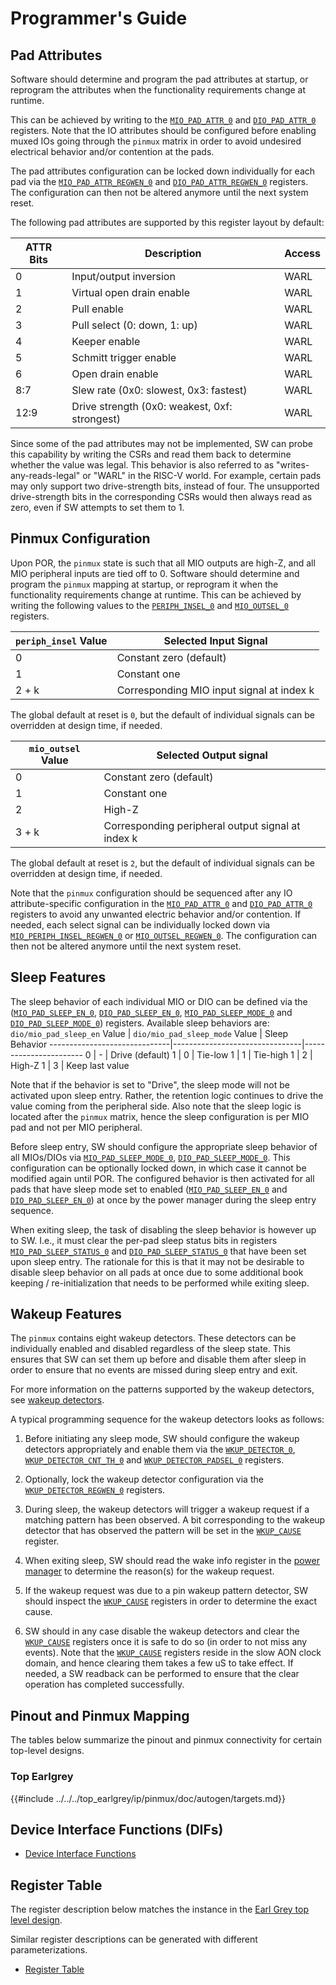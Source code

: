 # Programmer's Guide

## Pad Attributes

Software should determine and program the pad attributes at startup, or reprogram the attributes when the functionality requirements change at runtime.

This can be achieved by writing to the [`MIO_PAD_ATTR_0`](../../../top_earlgrey/ip/pinmux/data/autogen/pinmux.hjson#mio_pad_attr_0) and [`DIO_PAD_ATTR_0`](../../../top_earlgrey/ip/pinmux/data/autogen/pinmux.hjson#dio_pad_attr_0) registers.
Note that the IO attributes should be configured before enabling muxed IOs going through the `pinmux` matrix in order to avoid undesired electrical behavior and/or contention at the pads.

The pad attributes configuration can be locked down individually for each pad via the [`MIO_PAD_ATTR_REGWEN_0`](../../../top_earlgrey/ip/pinmux/data/autogen/pinmux.hjson#mio_pad_attr_regwen_0) and [`DIO_PAD_ATTR_REGWEN_0`](../../../top_earlgrey/ip/pinmux/data/autogen/pinmux.hjson#dio_pad_attr_regwen_0) registers.
The configuration can then not be altered anymore until the next system reset.

The following pad attributes are supported by this register layout by default:

ATTR Bits | Description                                   | Access
----------|-----------------------------------------------|---------
0         | Input/output inversion                        | WARL
1         | Virtual open drain enable                     | WARL
2         | Pull enable                                   | WARL
3         | Pull select (0: down, 1: up)                  | WARL
4         | Keeper enable                                 | WARL
5         | Schmitt trigger enable                        | WARL
6         | Open drain enable                             | WARL
8:7       | Slew rate (0x0: slowest, 0x3: fastest)        | WARL
12:9      | Drive strength (0x0: weakest, 0xf: strongest) | WARL

Since some of the pad attributes may not be implemented, SW can probe this capability by writing the CSRs and read them back to determine whether the value was legal.
This behavior is also referred to as "writes-any-reads-legal" or "WARL" in the RISC-V world.
For example, certain pads may only support two drive-strength bits, instead of four.
The unsupported drive-strength bits in the corresponding CSRs would then always read as zero, even if SW attempts to set them to 1.

## Pinmux Configuration

Upon POR, the `pinmux` state is such that all MIO outputs are high-Z, and all MIO peripheral inputs are tied off to 0.
Software should determine and program the `pinmux` mapping at startup, or reprogram it when the functionality requirements change at runtime.
This can be achieved by writing the following values to the [`PERIPH_INSEL_0`](../../../top_earlgrey/ip/pinmux/data/autogen/pinmux.hjson#periph_insel_0) and [`MIO_OUTSEL_0`](../../../top_earlgrey/ip/pinmux/data/autogen/pinmux.hjson#mio_outsel_0) registers.

`periph_insel` Value  | Selected Input Signal
----------------------|-----------------------
0                     | Constant zero (default)
1                     | Constant one
2 + k                 | Corresponding MIO input signal at index k

The global default at reset is `0`, but the default of individual signals can be overridden at design time, if needed.

`mio_outsel` Value    | Selected Output signal
----------------------|-----------------------
0                     | Constant zero (default)
1                     | Constant one
2                     | High-Z
3 + k                 | Corresponding peripheral output signal at index k

The global default at reset is `2`, but the default of individual signals can be overridden at design time, if needed.

Note that the `pinmux` configuration should be sequenced after any IO attribute-specific configuration in the [`MIO_PAD_ATTR_0`](../../../top_earlgrey/ip/pinmux/data/autogen/pinmux.hjson#mio_pad_attr_0) and [`DIO_PAD_ATTR_0`](../../../top_earlgrey/ip/pinmux/data/autogen/pinmux.hjson#dio_pad_attr_0) registers to avoid any unwanted electric behavior and/or contention.
If needed, each select signal can be individually locked down via [`MIO_PERIPH_INSEL_REGWEN_0`](../../../top_earlgrey/ip/pinmux/data/autogen/pinmux.hjson#mio_periph_insel_regwen_0) or [`MIO_OUTSEL_REGWEN_0`](../../../top_earlgrey/ip/pinmux/data/autogen/pinmux.hjson#mio_outsel_regwen_0).
The configuration can then not be altered anymore until the next system reset.

## Sleep Features

The sleep behavior of each individual MIO or DIO can be defined via the ([`MIO_PAD_SLEEP_EN_0`](../../../top_earlgrey/ip/pinmux/data/autogen/pinmux.hjson#mio_pad_sleep_en_0), [`DIO_PAD_SLEEP_EN_0`](../../../top_earlgrey/ip/pinmux/data/autogen/pinmux.hjson#dio_pad_sleep_en_0), [`MIO_PAD_SLEEP_MODE_0`](../../../top_earlgrey/ip/pinmux/data/autogen/pinmux.hjson#mio_pad_sleep_mode_0) and [`DIO_PAD_SLEEP_MODE_0`](../../../top_earlgrey/ip/pinmux/data/autogen/pinmux.hjson#dio_pad_sleep_mode_0)) registers.
Available sleep behaviors are:
`dio/mio_pad_sleep_en` Value  | `dio/mio_pad_sleep_mode` Value | Sleep Behavior
------------------------------|--------------------------------|-----------------------
0                             | -                              | Drive (default)
1                             | 0                              | Tie-low
1                             | 1                              | Tie-high
1                             | 2                              | High-Z
1                             | 3                              | Keep last value

Note that if the behavior is set to "Drive", the sleep mode will not be activated upon sleep entry.
Rather, the retention logic continues to drive the value coming from the peripheral side.
Also note that the sleep logic is located after the `pinmux` matrix, hence the sleep configuration is per MIO pad and not per MIO peripheral.

Before sleep entry, SW should configure the appropriate sleep behavior of all MIOs/DIOs via [`MIO_PAD_SLEEP_MODE_0`](../../../top_earlgrey/ip/pinmux/data/autogen/pinmux.hjson#mio_pad_sleep_mode_0), [`DIO_PAD_SLEEP_MODE_0`](../../../top_earlgrey/ip/pinmux/data/autogen/pinmux.hjson#dio_pad_sleep_mode_0).
This configuration can be optionally locked down, in which case it cannot be modified again until POR.
The configured behavior is then activated for all pads that have sleep mode set to enabled ([`MIO_PAD_SLEEP_EN_0`](../../../top_earlgrey/ip/pinmux/data/autogen/pinmux.hjson#mio_pad_sleep_en_0) and [`DIO_PAD_SLEEP_EN_0`](../../../top_earlgrey/ip/pinmux/data/autogen/pinmux.hjson#dio_pad_sleep_en_0)) at once by the power manager during the sleep entry sequence.

When exiting sleep, the task of disabling the sleep behavior is however up to SW.
I.e., it must clear the per-pad sleep status bits in registers [`MIO_PAD_SLEEP_STATUS_0`](../../../top_earlgrey/ip/pinmux/data/autogen/pinmux.hjson#mio_pad_sleep_status_0) and [`DIO_PAD_SLEEP_STATUS_0`](../../../top_earlgrey/ip/pinmux/data/autogen/pinmux.hjson#dio_pad_sleep_status_0) that have been set upon sleep entry.
The rationale for this is that it may not be desirable to disable sleep behavior on all pads at once due to some additional book keeping / re-initialization that needs to be performed while exiting sleep.

## Wakeup Features

The `pinmux` contains eight wakeup detectors.
These detectors can be individually enabled and disabled regardless of the sleep state.
This ensures that SW can set them up before and disable them after sleep in order to ensure that no events are missed during sleep entry and exit.

For more information on the patterns supported by the wakeup detectors, see [wakeup detectors](#wakeup-detectors).

A typical programming sequence for the wakeup detectors looks as follows:

1. Before initiating any sleep mode, SW should configure the wakeup detectors appropriately and enable them via the [`WKUP_DETECTOR_0`](../../../top_earlgrey/ip/pinmux/data/autogen/pinmux.hjson#wkup_detector_0), [`WKUP_DETECTOR_CNT_TH_0`](../../../top_earlgrey/ip/pinmux/data/autogen/pinmux.hjson#wkup_detector_cnt_th_0) and [`WKUP_DETECTOR_PADSEL_0`](../../../top_earlgrey/ip/pinmux/data/autogen/pinmux.hjson#wkup_detector_padsel_0) registers.

2. Optionally, lock the wakeup detector configuration via the [`WKUP_DETECTOR_REGWEN_0`](../../../top_earlgrey/ip/pinmux/data/autogen/pinmux.hjson#wkup_detector_regwen_0) registers.

3. During sleep, the wakeup detectors will trigger a wakeup request if a matching pattern has been observed.
   A bit corresponding to the wakeup detector that has observed the pattern will be set in the [`WKUP_CAUSE`](../../../top_earlgrey/ip/pinmux/data/autogen/pinmux.hjson#wkup_cause) register.

4. When exiting sleep, SW should read the wake info register in the [power manager](../../pwrmgr/README.md) to determine the reason(s) for the wakeup request.

5. If the wakeup request was due to a pin wakeup pattern detector, SW should inspect the [`WKUP_CAUSE`](../../../top_earlgrey/ip/pinmux/data/autogen/pinmux.hjson#wkup_cause) registers in order to determine the exact cause.

6. SW should in any case disable the wakeup detectors and clear the [`WKUP_CAUSE`](../../../top_earlgrey/ip/pinmux/data/autogen/pinmux.hjson#wkup_cause) registers once it is safe to do so (in order to not miss any events).
   Note that the [`WKUP_CAUSE`](../../../top_earlgrey/ip/pinmux/data/autogen/pinmux.hjson#wkup_cause) registers reside in the slow AON clock domain, and hence clearing them takes a few uS to take effect.
   If needed, a SW readback can be performed to ensure that the clear operation has completed successfully.

## Pinout and Pinmux Mapping

The tables below summarize the pinout and pinmux connectivity for certain top-level designs.

### Top Earlgrey

{{#include ../../../top_earlgrey/ip/pinmux/doc/autogen/targets.md}}

## Device Interface Functions (DIFs)

- [Device Interface Functions](../../../../sw/ip/pinmux/dif/dif_pinmux.h)

## Register Table

The register description below matches the instance in the [Earl Grey top level
design](../../../top_earlgrey/doc/specification.md).

Similar register descriptions can be generated with different parameterizations.

* [Register Table](../../../top_earlgrey/ip/pinmux/data/autogen/pinmux.hjson#registers)
